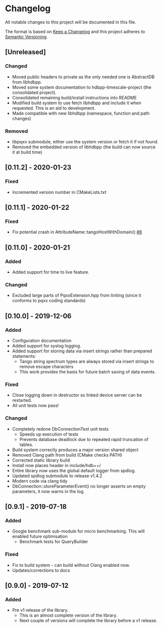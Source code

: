 # Changelog

All notable changes to this project will be documented in this file.

The format is based on [Keep a Changelog](http://keepachangelog.com/en/1.0.0/)
and this project adheres to [Semantic Versioning](http://semver.org/spec/v2.0.0.html).

## [Unreleased]

### Changed

- Moved public headers to private as the only needed one is AbstractDB from libhdbpp.
- Moved some system documentation to hdbpp-timescale-project (the consolidated project).
- Consolidated remaining build/install instructions into README
- Modified build system to use fetch libhdbpp and include it when requested. This is an aid to development.
- Made compatible with new libhdbpp (namespace, function and path changes)

### Removed

- libpqxx submodule, either use the system version or fetch it if not found.
- Removed the embedded version of libhdbpp (the build can now source it at build time)

## [0.11.2] - 2020-01-23

### Fixed

- Incremented version number in CMakeLists.txt

## [0.11.1] - 2020-01-22

### Fixed

- Fix potential crash in AttributeName::tangoHostWithDomain() [#8](https://github.com/tango-controls-hdbpp/libhdbpp-timescale/pull/8)

## [0.11.0] - 2020-01-21

### Added

- Added support for time to live feature. 

### Changed

- Excluded large parts of PqxxExtension.hpp from liniting (since it conforms to pqxx coding standards)

## [0.10.0] - 2019-12-06

### Added

- Configuration documentation 
- Added support for syslog logging.
- Added support for storing data via insert strings rather than prepared statements:
  - Tango string spectrum types are always stored via insert strings to remove escape characters
  - This work provides the basis for future batch saving of data events.

### Fixed

- Close logging down in destructor so linked device server can be restarted.
- All unit tests now pass!

### Changed

- Completely redone DbConnectionTest unit tests
  - Speeds up execution of tests
  - Prevents database deadlock due to repeated rapid truncation of tables.
- Build system correctly produces a major version shared object
- Removed Clang path from build (CMake checks PATH)
- Corrected static library build
- Install now places header in include/hdb++/
- Entire library now uses the global default logger from spdlog.
- Updated spdlog submodule to release v1.4.2
- Modern code via clang tidy
- DbConnection::storeParameterEvent() no longer asserts on empty parameters, it now warns in the log.

## [0.9.1] - 2019-07-18

### Added

- Google benchmark sub-module for micro benchmarking. This will enabled future optimisation
  - Benchmark tests for QueryBuilder

### Fixed

- Fix to build system - can build without Clang enabled now.
- Updates/corrections to docs

## [0.9.0] - 2019-07-12

### Added

- Pre v1 release of the library. 
  - This is an almost complete version of the library. 
  - Next couple of versions will complete the library before a v1 release.
